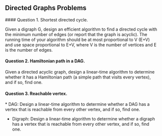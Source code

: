 Directed Graphs Problems
----
<p>
#### Question 1. Shortest directed cycle. 
<p>
Given a digraph G, design an efficient algorithm to find a directed cycle with the minimum number of edges (or report that the graph is acyclic). The running time of your algorithm should be at most proportional to V (E+V) and use space proportional to E+V, where V is the number of vertices and E is the number of edges.

#### Question 2. Hamiltonian path in a DAG. 
<p>
Given a directed acyclic graph, design a linear-time algorithm to determine whether it has a Hamiltonian path (a simple path that visits every vertex), and if so, find one.


#### Question 3. Reachable vertex.
<p>
* DAG: Design a linear-time algorithm to determine whether a DAG has a vertex that is reachable from every other vertex, and if so, find one.

* Digraph: Design a linear-time algorithm to determine whether a digraph has a vertex that is reachable from every other vertex, and if so, find one.
    